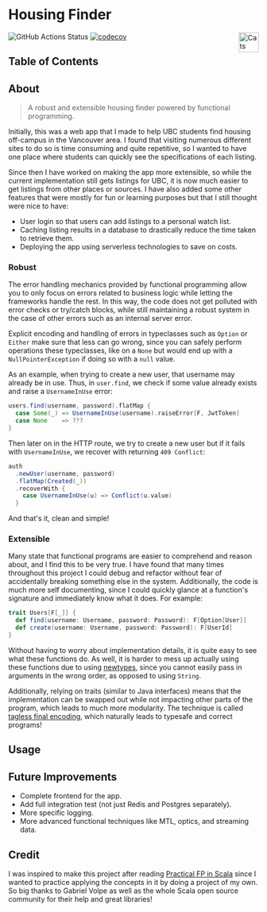 # Housing Finder

![GitHub Actions Status](https://github.com/rmehri01/Housing-Finder/workflows/Build/badge.svg)
[![codecov](https://codecov.io/gh/rmehri01/Housing-Finder/branch/master/graph/badge.svg?token=XAW1NC5JT9)](https://codecov.io/gh/rmehri01/Housing-Finder) <a href="https://typelevel.org/cats/"><img src="https://typelevel.org/cats/img/cats-badge.svg" height="40px" align="right" alt="Cats friendly" /></a>

## Table of Contents

## About

> A robust and extensible housing finder powered by functional programming.

Initially, this was a web app that I made to help UBC students find housing off-campus in the Vancouver area. I found that visiting numerous different sites to do so is time consuming and quite repetitive, so I wanted to have one place where students can quickly see the specifications of each listing.

Since then I have worked on making the app more extensible, so while the current implementation still gets listings for UBC, it is now much easier to get listings from other places or sources. I have also added some other features that were mostly for fun or learning purposes but that I still thought were nice to have:

* User login so that users can add listings to a personal watch list.
* Caching listing results in a database to drastically reduce the time taken to retrieve them.
* Deploying the app using serverless technologies to save on costs.

### Robust

The error handling mechanics provided by functional programming allow you to only focus on errors related to business logic while letting the frameworks handle the rest. In this way, the code does not get polluted with error checks or try/catch blocks, while still maintaining a robust system in the case of other errors such as an internal server error.

Explicit encoding and handling of errors in typeclasses such as `Option` or `Either` make sure that less can go wrong, since you can safely perform operations these typeclasses, like on a `None` but would end up with a `NullPointerException` if doing so with a `null` value.

As an example, when trying to create a new user, that username may already be in use. Thus, in `user.find`, we check if some value already exists and raise a `UsernameInUse` error:

```scala
users.find(username, password).flatMap {
  case Some(_) => UsernameInUse(username).raiseError[F, JwtToken]
  case None    => ???
}
```

Then later on in the HTTP route, we try to create a new user but if it fails with `UsernameInUse`, we recover with returning `409 Conflict`:

```scala
auth
  .newUser(username, password)
  .flatMap(Created(_))
  .recoverWith {
    case UsernameInUse(u) => Conflict(u.value)
  }
```

And that's it, clean and simple!

### Extensible

Many state that functional programs are easier to comprehend and reason about, and I find this to be very true. I have found that many times throughout this project I could debug and refactor without fear of accidentally breaking something else in the system. Additionally, the code is much more self documenting, since I could quickly glance at a function's signature and immediately know what it does. For example:

```scala
trait Users[F[_]] {
  def find(username: Username, password: Password): F[Option[User]]
  def create(username: Username, password: Password): F[UserId]
}
```

Without having to worry about implementation details, it is quite easy to see what these functions do. As well, it is harder to mess up actually using these functions due to using [newtypes](https://github.com/estatico/scala-newtype), since you cannot easily pass in arguments in the wrong order, as opposed to using `String`.

Additionally, relying on traits (similar to Java interfaces) means that the implementation can be swapped out while not impacting other parts of the program, which leads to much more modularity. The technique is called [tagless final encoding](https://scalac.io/tagless-final-pattern-for-scala-code/), which naturally leads to typesafe and correct programs!

## Usage

## Future Improvements

* Complete frontend for the app.
* Add full integration test (not just Redis and Postgres separately).
* More specific logging.
* More advanced functional techniques like MTL, optics, and streaming data.

## Credit

I was inspired to make this project after reading [Practical FP in Scala](https://leanpub.com/pfp-scala) since I wanted to practice applying the concepts in it by doing a project of my own. So big thanks to Gabriel Volpe as well as the whole Scala open source community for their help and great libraries!
